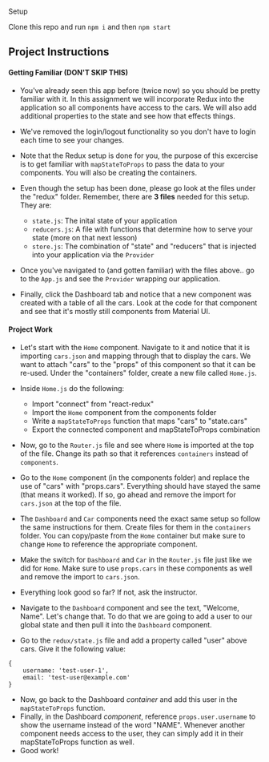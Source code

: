 ```

```

Setup

Clone this repo and run `npm i` and then `npm start`

## Project Instructions

#### Getting Familiar (DON'T SKIP THIS)

* You've already seen this app before (twice now) so you should be pretty familiar with it. In this assignment we will incorporate Redux into the application so all components have access to the cars. We will also add additional properties to the state and see how that effects things.
* We've removed the login/logout functionality so you don't have to login each time to see your changes.
* Note that the Redux setup is done for you, the purpose of this excercise is to get familiar with `mapStateToProps` to pass the data to your components. You will also be creating the containers.
* Even though the setup has been done, please go look at the files under the "redux" folder. Remember, there are __3 files__ needed for this setup. They are:

  * `state.js`: The inital state of your application
  * `reducers.js`: A file with functions that determine how to serve your state (more on that next lesson)
  * `store.js`: The combination of "state" and "reducers" that is injected into your application via the `Provider`
* Once you've navigated to (and gotten familiar) with the files above.. go to the `App.js` and see the `Provider` wrapping our application.
* Finally, click the Dashboard tab and notice that a new component was created with a table of all the cars. Look at the code for that component and see that it's mostly still components from Material UI.

#### Project Work

* Let's start with the `Home` component. Navigate to it and notice that it is importing `cars.json` and mapping through that to display the cars. We want to attach "cars" to the "props" of this component so that it can be re-used. Under the "containers" folder, create a new file called `Home.js`.
* Inside `Home.js` do the following:

  * Import "connect" from "react-redux"
  * Import the `Home` component from the components folder
  * Write a `mapStateToProps` function that maps "cars" to "state.cars"
  * Export the connected component and mapStateToProps combination
* Now, go to the `Router.js` file and see where `Home` is imported at the top of the file. Change its path so that it references `containers` instead of `components`.
* Go to the `Home` component (in the components folder) and replace the use of "cars" with "props.cars". Everything should have stayed the same (that means it worked). If so, go ahead and remove the import for `cars.json` at the top of the file.
* The `Dashboard` and `Car` components need the exact same setup so follow the same instructions for them. Create files for them in the `containers` folder. You can copy/paste from the `Home` container but make sure to change `Home` to reference the appropriate component.
* Make the switch for `Dashboard` and `Car` in the `Router.js` file just like we did for `Home`. Make sure to use `props.cars` in these components as well and remove the import to `cars.json`.
* Everything look good so far? If not, ask the instructor.
* Navigate to the `Dashboard` component and see the text, "Welcome, Name". Let's change that. To do that we are going to add a user to our global state and then pull it into the `Dashboard` component.
* Go to the `redux/state.js` file and add a property called "user" above cars. Give it the following value:

```
{
    username: 'test-user-1',
    email: 'test-user@example.com'
}
```

* Now, go back to the Dashboard _container_ and add this user in the `mapStateToProps` function.
* Finally, in the Dashboard _component_, reference `props.user.username` to show the username instead of the word "NAME". Whenever another component needs access to the user, they can simply add it in their mapStateToProps function as well.
* Good work!